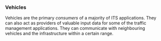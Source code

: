### Vehicles

Vehicles are the primary _consumers_ of a majority of ITS applications.
They can also act as providers of valuable input data for some of the traffic management applications. 
They can communicate with neighbouring vehicles and the infrastructure within a certain range.
